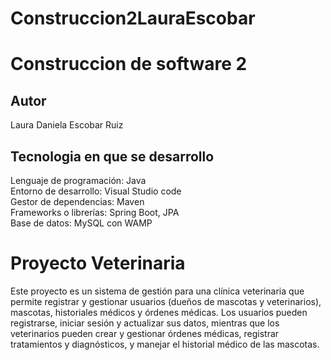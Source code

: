 # Construccion2LauraEscobar

# Construccion de software 2

## Autor
Laura Daniela Escobar Ruiz

## Tecnologia en que se desarrollo
  Lenguaje de programación: Java \
  Entorno de desarrollo: Visual Studio code  
  Gestor de dependencias: Maven  
  Frameworks o librerías: Spring Boot, JPA  
  Base de datos: MySQL con WAMP  

# Proyecto Veterinaria
  Este proyecto es un sistema de gestión para una clínica veterinaria que permite registrar y gestionar usuarios (dueños de mascotas y veterinarios), mascotas, historiales médicos y órdenes médicas. Los usuarios pueden registrarse, iniciar sesión y actualizar sus datos, mientras que los veterinarios pueden crear y gestionar órdenes médicas, registrar tratamientos y diagnósticos, y manejar el historial médico de las mascotas.
